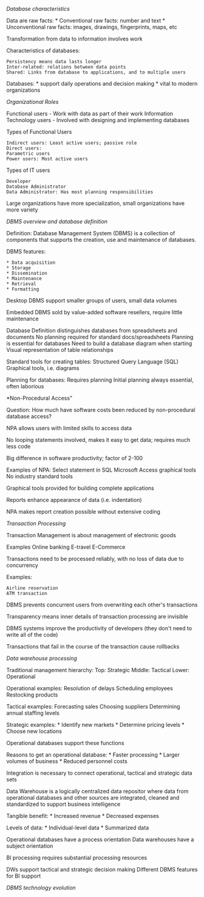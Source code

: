 *Database characteristics*

Data are raw facts:
	* Conventional raw facts: number and text
	* Unconventional raw facts: images, drawings, fingerprints, maps, etc
	
Transformation from data to information involves work

Characteristics of databases:

	Persistency means data lasts longer
	Inter-related: relations between data points
	Shared: Links from database to applications, and to multiple users
	
Databases:
	* support daily operations and decision making
	* vital to modern organizations

*Organizational Roles*

Functional users - Work with data as part of their work
Information Technology users - Involved with designing and implementing databases

Types of Functional Users

	Indirect users: Least active users; passive role
	Direct users:
	Parametric users
	Power users: Most active users
	
Types of IT users

	Developer
	Database Administrator
	Data Administrator: Has most planning responsibilities
	
Large organizations have more specialization, small organizations have more variety

*DBMS overview and database definition*

Definition: Database Management System (DBMS) is a collection of components that supports the creation, use and maintenance of databases.

DBMS features:

	* Data acquisition
	* Storage
	* Dissemination
	* Maintenance
	* Retrieval
	* Formatting
	
Desktop DBMS support smaller groups of users, small data volumes

Embedded DBMS sold by value-added software resellers, require little maintenance

Database Definition distinguishes databases from spreadsheets and documents
	No planning required for standard docs/spreadsheets
	Planning is essential for databases
	Need to build a database diagram when starting
	Visual representation of table relationships
	
Standard tools for creating tables:
	Structured Query Language (SQL)
	Graphical tools, i.e. diagrams
	
Planning for databases:
	Requires planning
	Initial planning always essential, often laborious
	
*Non-Procedural Access"
	
Question: How much have software costs been reduced by non-procedural database access?

NPA allows users with limited skills to access data

No looping statements involved, makes it easy to get data; requires much less code

Big difference in software productivity; factor of 2-100

Examples of NPA: 
	Select statement in SQL
	Microsoft Access graphical tools
	No industry standard tools
	
Graphical tools provided for building complete applications

Reports enhance appearance of data (i.e. indentation)

NPA makes report creation possible without extensive coding

*Transaction Processing*

Transaction Management is about management of electronic goods

Examples
	Online banking
	E-travel
	E-Commerce
	
Transactions need to be processed reliably, with no loss of data due to concurrency

Examples:

	Airline reservation
	ATM transaction
	
DBMS prevents concurrent users from overwriting each other's transactions

Transparency means inner details of transaction processing are invisible

DBMS systems improve the productivity of developers (they don't need to write all of the code)

Transactions that fail in the course of the transaction cause rollbacks

*Data warehouse processing*

Traditional management hierarchy:
	Top: Strategic
	Middle: Tactical
	Lower: Operational
	
Operational examples:
	Resolution of delays
	Scheduling employees
	Restocking products
	
Tactical examples:
	Forecasting sales
	Choosing suppliers
	Determining annual staffing levels
	
Strategic examples:
	* Identify new markets
	* Determine pricing levels
	* Choose new locations
	
Operational databases support these functions

Reasons to get an operational database:
	* Faster processing
	* Larger volumes of business
	* Reduced personnel costs
	
Integration is necessary to connect operational, tactical and strategic data sets
	
Data Warehouse is a logically centralized data repositor where data from operational databases and other sources are integrated, cleaned and standardized to support business intelligence

Tangible benefit:
	* Increased revenue
	* Decreased expenses
	
Levels of data:
	* Individual-level data
	* Summarized data
	
Operational databases have a process orientation
Data warehouses have a subject orientation

BI processing requires substantial processing resources

DWs support tactical and strategic decision making
Different DBMS features for BI support

*DBMS technology evolution*